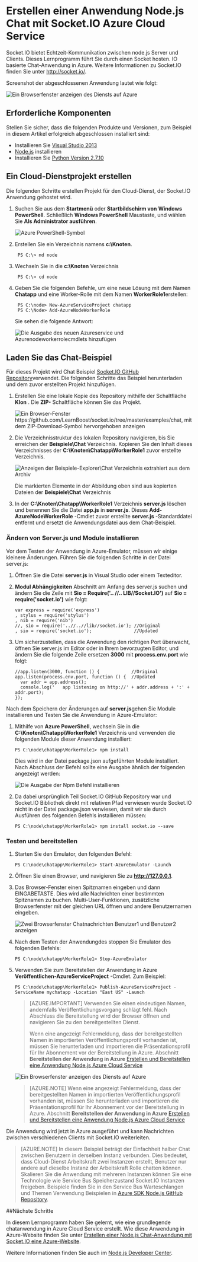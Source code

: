 <properties 
    pageTitle="Node.js-Anwendung Socket.io | Microsoft Azure" 
    description="Informationen Sie zum socket.io eine node.js-Anwendung auf Azure verwenden." 
    services="cloud-services" 
    documentationCenter="nodejs" 
    authors="rmcmurray" 
    manager="wpickett" 
    editor=""/>

<tags 
    ms.service="cloud-services" 
    ms.workload="tbd" 
    ms.tgt_pltfrm="na" 
    ms.devlang="nodejs" 
    ms.topic="article" 
    ms.date="08/11/2016" 
    ms.author="robmcm"/>

# <a name="build-a-nodejs-chat-application-with-socketio-on-an-azure-cloud-service"></a>Erstellen einer Anwendung Node.js Chat mit Socket.IO Azure Cloud Service

Socket.IO bietet Echtzeit-Kommunikation zwischen node.js Server und Clients. Dieses Lernprogramm führt Sie durch einen Socket hosten. IO basierte Chat-Anwendung in Azure. Weitere Informationen zu Socket.IO finden Sie unter <http://socket.io/>.

Screenshot der abgeschlossenen Anwendung lautet wie folgt:

![Ein Browserfenster anzeigen des Diensts auf Azure][completed-app]  

## <a name="prerequisites"></a>Erforderliche Komponenten

Stellen Sie sicher, dass die folgenden Produkte und Versionen, zum Beispiel in diesem Artikel erfolgreich abgeschlossen installiert sind:

* Installieren Sie [Visual Studio 2013](https://www.visualstudio.com/en-us/downloads/download-visual-studio-vs.aspx)
* [Node.js](https://nodejs.org/download/) installieren
* Installieren Sie [Python Version 2.7.10](https://www.python.org/)

## <a name="create-a-cloud-service-project"></a>Ein Cloud-Dienstprojekt erstellen

Die folgenden Schritte erstellen Projekt für den Cloud-Dienst, der Socket.IO Anwendung gehostet wird.

1. Suchen Sie aus dem **Startmenü** oder **Startbildschirm von** **Windows PowerShell**. Schließlich **Windows PowerShell** Maustaste, und wählen Sie **Als Administrator ausführen**.

    ![Azure PowerShell-Symbol][powershell-menu]

2. Erstellen Sie ein Verzeichnis namens **c:\\Knoten**. 
 
        PS C:\> md node

3. Wechseln Sie in die **c:\\Knoten** Verzeichnis
 
        PS C:\> cd node

4. Geben Sie die folgenden Befehle, um eine neue Lösung mit dem Namen **Chatapp** und eine Worker-Rolle mit dem Namen **WorkerRole1**erstellen:

        PS C:\node> New-AzureServiceProject chatapp
        PS C:\Node> Add-AzureNodeWorkerRole

    Sie sehen die folgende Antwort:

    ![Die Ausgabe des neuen Azureservice und Azurenodeworkerrolecmdlets hinzufügen](./media/cloud-services-nodejs-chat-app-socketio/socketio-1.png)

## <a name="download-the-chat-example"></a>Laden Sie das Chat-Beispiel

Für dieses Projekt wird Chat Beispiel [Socket.IO GitHub Repository]verwendet. Die folgenden Schritte das Beispiel herunterladen und dem zuvor erstellten Projekt hinzufügen.

1.  Erstellen Sie eine lokale Kopie des Repository mithilfe der Schaltfläche **Klon** . Die **ZIP-** Schaltfläche können Sie das Projekt.

    ![Ein Browser-Fenster https://github.com/LearnBoost/socket.io/tree/master/examples/chat, mit dem ZIP-Download-Symbol hervorgehoben anzeigen][chat-example-view]

3.  Die Verzeichnisstruktur des lokalen Repository navigieren, bis Sie erreichen der **Beispiele\\Chat** Verzeichnis. Kopieren Sie den Inhalt dieses Verzeichnisses der **C:\\Knoten\\Chatapp\\WorkerRole1** zuvor erstellte Verzeichnis.

    ![Anzeigen der Beispiele-Explorer\\Chat Verzeichnis extrahiert aus dem Archiv][chat-contents]

    Die markierten Elemente in der Abbildung oben sind aus kopierten Dateien der **Beispiele\\Chat** Verzeichnis

4.  In der **C:\\Knoten\\Chatapp\\WorkerRole1** Verzeichnis **server.js** löschen und benennen Sie die Datei **app.js** in **server.js**. Dieses **Add-AzureNodeWorkerRole** -Cmdlet zuvor erstellte **server.js** -Standarddatei entfernt und ersetzt die Anwendungsdatei aus dem Chat-Beispiel.

### <a name="modify-serverjs-and-install-modules"></a>Ändern von Server.js und Module installieren

Vor dem Testen der Anwendung in Azure-Emulator, müssen wir einige kleinere Änderungen. Führen Sie die folgenden Schritte in der Datei server.js:

1.  Öffnen Sie die Datei **server.js** in Visual Studio oder einem Texteditor.

2.  **Modul Abhängigkeiten** Abschnitt am Anfang des server.js suchen und ändern Sie die Zeile mit **Sio = Require('.. //.. LIB//Socket.IO')** auf **Sio = require('socket.io')** wie folgt:

        var express = require('express')
        , stylus = require('stylus')
        , nib = require('nib')
        //, sio = require('..//..//lib//socket.io'); //Original
        , sio = require('socket.io');                //Updated

3.  Um sicherzustellen, dass die Anwendung den richtigen Port überwacht, öffnen Sie server.js im Editor oder in Ihrem bevorzugten Editor, und ändern Sie die folgende Zeile ersetzen **3000** mit **process.env.port** wie folgt:

        //app.listen(3000, function () {            //Original
        app.listen(process.env.port, function () {  //Updated
          var addr = app.address();
          console.log('   app listening on http://' + addr.address + ':' + addr.port);
        });

Nach dem Speichern der Änderungen auf **server.js**gehen Sie Module installieren und Testen Sie die Anwendung in Azure-Emulator:

1.  Mithilfe von **Azure PowerShell**, wechseln Sie in die **C:\\Knoten\\Chatapp\\WorkerRole1** Verzeichnis und verwenden die folgenden Module dieser Anwendung installiert:

        PS C:\node\chatapp\WorkerRole1> npm install

    Dies wird in der Datei package.json aufgeführten Module installiert. Nach Abschluss der Befehl sollte eine Ausgabe ähnlich der folgenden angezeigt werden:

    ![Die Ausgabe der Npm Befehl installieren][The-output-of-the-npm-install-command]

4.  Da dabei ursprünglich Teil Socket.IO GitHub Repository war und Socket.IO Bibliothek direkt mit relativen Pfad verwiesen wurde Socket.IO nicht in der Datei package.json verwiesen, damit wir sie durch Ausführen des folgenden Befehls installieren müssen:

        PS C:\node\chatapp\WorkerRole1> npm install socket.io --save

### <a name="test-and-deploy"></a>Testen und bereitstellen

1.  Starten Sie den Emulator, den folgenden Befehl:

        PS C:\node\chatapp\WorkerRole1> Start-AzureEmulator -Launch

2.  Öffnen Sie einen Browser, und navigieren Sie zu **http://127.0.0.1**.

3.  Das Browser-Fenster einen Spitznamen eingeben und dann EINGABETASTE.
    Dies wird alle Nachrichten einer bestimmten Spitznamen zu buchen. Multi-User-Funktionen, zusätzliche Browserfenster mit der gleichen URL öffnen und andere Benutzernamen eingeben.

    ![Zwei Browserfenster Chatnachrichten Benutzer1 und Benutzer2 anzeigen](./media/cloud-services-nodejs-chat-app-socketio/socketio-8.png)

3.  Nach dem Testen der Anwendungdes stoppen Sie Emulator des folgenden Befehls:

        PS C:\node\chatapp\WorkerRole1> Stop-AzureEmulator

4.  Verwenden Sie zum Bereitstellen der Anwendung in Azure **Veröffentlichen-AzureServiceProject** -Cmdlet. Zum Beispiel:

        PS C:\node\chatapp\WorkerRole1> Publish-AzureServiceProject -ServiceName mychatapp -Location "East US" -Launch

    > [AZURE.IMPORTANT] Verwenden Sie einen eindeutigen Namen, andernfalls Veröffentlichungsvorgang schlägt fehl. Nach Abschluss die Bereitstellung wird der Browser öffnen und navigieren Sie zu den bereitgestellten Dienst.
    > 
    > Wenn eine angezeigt Fehlermeldung, dass der bereitgestellten Namen in importierten Veröffentlichungsprofil vorhanden ist, müssen Sie herunterladen und importieren die Präsentationsprofil für Ihr Abonnement vor der Bereitstellung in Azure. Abschnitt **Bereitstellen der Anwendung in Azure** [Erstellen und Bereitstellen eine Anwendung Node.js Azure Cloud Service](https://azure.microsoft.com/develop/nodejs/tutorials/getting-started/)

    ![Ein Browserfenster anzeigen des Diensts auf Azure][completed-app]

    > [AZURE.NOTE] Wenn eine angezeigt Fehlermeldung, dass der bereitgestellten Namen in importierten Veröffentlichungsprofil vorhanden ist, müssen Sie herunterladen und importieren die Präsentationsprofil für Ihr Abonnement vor der Bereitstellung in Azure. Abschnitt **Bereitstellen der Anwendung in Azure** [Erstellen und Bereitstellen eine Anwendung Node.js Azure Cloud Service](https://azure.microsoft.com/develop/nodejs/tutorials/getting-started/)

Die Anwendung wird jetzt in Azure ausgeführt und kann Nachrichten zwischen verschiedenen Clients mit Socket.IO weiterleiten.

> [AZURE.NOTE] In diesem Beispiel beträgt der Einfachheit halber Chat zwischen Benutzern in derselben Instanz verbunden. Dies bedeutet, dass Cloud-Dienst Arbeitskraft zwei Instanzen erstellt, Benutzer nur andere auf dieselbe Instanz der Arbeitskraft Rolle chatten können. Skalieren Sie die Anwendung mit mehreren Instanzen können Sie eine Technologie wie Service Bus Speicherzustand Socket.IO Instanzen freigeben. Beispiele finden Sie in den Service Bus Warteschlangen und Themen Verwendung Beispielen in [Azure SDK Node.js GitHub Repository](https://github.com/WindowsAzure/azure-sdk-for-node).

##<a name="next-steps"></a>Nächste Schritte

In diesem Lernprogramm haben Sie gelernt, wie eine grundlegende chatanwendung in Azure Cloud Service erstellt. Wie diese Anwendung in Azure-Website finden Sie unter [Erstellen einer Node.js Chat-Anwendung mit Socket.IO eine Azure-Website][chatwebsite].

Weitere Informationen finden Sie auch im [Node.js Developer Center](/develop/nodejs/).

  [chatwebsite]: /develop/nodejs/tutorials/website-using-socketio/

  [Azure SLA]: http://www.windowsazure.com/support/sla/
  [Azure SDK for Node.js GitHub repository]: https://github.com/WindowsAzure/azure-sdk-for-node
  [completed-app]: ./media/cloud-services-nodejs-chat-app-socketio/socketio-10.png
  [Azure SDK for Node.js]: https://www.windowsazure.com/develop/nodejs/
  [Node.js Web Application]: https://www.windowsazure.com/develop/nodejs/tutorials/getting-started/
  [Socket.IO GitHub repository]: https://github.com/LearnBoost/socket.io/tree/0.9.14
  [Azure Considerations]: #windowsazureconsiderations
  [Hosting the Chat Example in a Worker Role]: #hostingthechatexampleinawebrole
  [Summary and Next Steps]: #summary
  [powershell-menu]: ./media/cloud-services-nodejs-chat-app-socketio/azure-powershell-start.png

  [chat example]: https://github.com/LearnBoost/socket.io/tree/master/examples/chat
  [chat-example-view]: ./media/cloud-services-nodejs-chat-app-socketio/socketio-22.png
  
  
  [chat-contents]: ./media/cloud-services-nodejs-chat-app-socketio/socketio-5.png
  [The-output-of-the-npm-install-command]: ./media/cloud-services-nodejs-chat-app-socketio/socketio-7.png
  [The output of the Publish-AzureService command]: ./media/cloud-services-nodejs-chat-app-socketio/socketio-9.png
  
 
